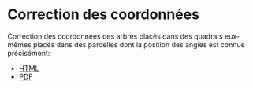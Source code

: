 # Correction des coordonnées

Correction des coordonnées des arbres placés dans des quadrats eux-mêmes placés dans des parcelles dont la position des angles est connue précisément:

- [HTML](https://ericmarcon.github.io/coco/coco.html)
- [PDF](https://ericmarcon.github.io/coco/coco.pdf)
